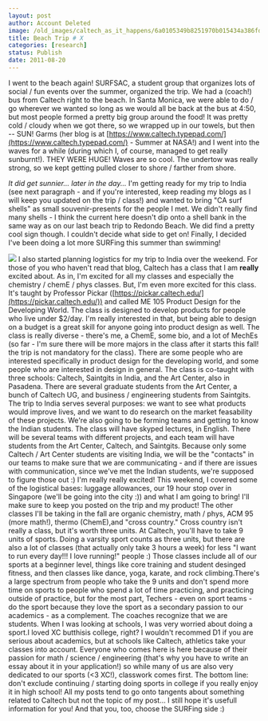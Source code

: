```yaml
---
layout: post
author: Account Deleted
image: /old_images/caltech_as_it_happens/6a0105349b8251970b015434a386fd970c.jpg
title: Beach Trip # X 
categories: [research]
status: Publish
date: 2011-08-20
---
```


I went to the beach again! SURFSAC, a student group that organizes lots of social / fun events over the summer, organized the trip. We had a (coach!) bus from Caltech right to the beach. In Santa Monica, we were able to do / go wherever we wanted so long as we would all be back at the bus at 4:50, but most people formed a pretty big group around the food! It was pretty cold / cloudy when we got there, so we wrapped up in our towels, but then -- SUN! Garms (her blog is at [https://www.caltech.typepad.com/](https://www.caltech.typepad.com/) - Summer at NASA!) and I went into the waves for a while (during which I, of course, managed to get really sunburnt!). THEY WERE HUGE! Waves are so cool. The undertow was really strong, so we kept getting pulled closer to shore / farther from shore.

*It did get sunnier... later in the day...*
I'm getting ready for my trip to India (see next paragraph - and if you're interested, keep reading my blogs as I will keep you updated on the trip / class!) and wanted to bring "CA surf shells" as small souvenir-presents for the people I met. We didn't really find many shells - I think the current here doesn't dip onto a shell bank in the same way as on our last beach trip to Redondo Beach. We did find a pretty cool sign though. I couldn't decide what side to get on! Finally, I decided I've been doing a lot more SURFing this summer than swimming!


![](/old_images/caltech_as_it_happens/6a0105349b8251970b015434a387b4970c.jpg)
I also started planning logistics for my trip to India over the weekend. For those of you who haven't read that blog, Caltech has a class that I am **really** excited about. As in, I'm excited for all my classes and especially the chemistry / chemE / phys classes. But, I'm even more excited for this class. It's taught by Professor Pickar ([https://pickar.caltech.edu/](https://pickar.caltech.edu/)) and called ME 105 Product Design for the Developing World. The class is designed to develop products for people who live under $2/day. I'm really interested in that, but being able to design on a budget is a great skill for anyone going into product design as well. The class is really diverse - there's me, a ChemE, some bio, and a lot of MechEs (so far - I'm sure there will be more majors in the class after it starts this fall! the trip is not mandatory for the class). There are some people who are interested specifically in product design for the developing world, and some people who are interested in design in general. The class is co-taught with three schools: Caltech, Saintgits in India, and the Art Center, also in Pasadena. There are several graduate students from the Art Center, a bunch of Caltech UG, and business / engineering students from Saintgits. The trip to India serves several purposes: we want to see what products would improve lives, and we want to do research on the market feasability of these projects. We're also going to be forming teams and getting to know the Indian students. The class will have skyped lectures, in English. There will be several teams with different projects, and each team will have students from the Art Center, Caltech, and Saintgits. Because only some Caltech / Art Center students are visiting India, we will be the "contacts" in our teams to make sure that we are communicating - and if there are issues with communication, since we've met the Indian students, we're supposed to figure those out :) I'm really really excited! This weekend, I covered some of the logistical bases: luggage allowances, our 19 hour stop over in Singapore (we'll be going into the city :)) and what I am going to bring! I'll make sure to keep you posted on the trip and my product!
The other classes I'll be taking in the fall are organic chemistry, math / phys, ACM 95 (more math!), thermo (ChemE),and "cross country." Cross country isn't really a class, but it's worth three units. At Caltech, you'll have to take 9 units of sports. Doing a varsity sport counts as three units, but there are also a lot of classes (that actually only take 3 hours a week) for less "I want to run every day!!! I love running!" people :) Those classes include all of our sports at a beginner level, things like core training and student desinged fitness, and then classes like dance, yoga, karate, and rock climbing.There's a large spectrum from people who take the 9 units and don't spend more time on sports to people who spend a lot of time practicing, and practicing outside of practice, but for the most part, Techers - even on sport teams - do the sport because they love the sport as a secondary passion to our academics - as a complement. The coaches recognize that we are students. When I was looking at schools, I was very worried about doing a sport.I loved XC butthisis college, right? I wouldn't recommed D1 if you are serious about academics, but at schools like Caltech, athletics take your classes into account. Everyone who comes here is here because of their passion for math / science / engineering (that's why you have to write an essay about it in your application!) so while many of us are also very dedicated to our sports (&lt;3 XC!), classwork comes first. The bottom line: don't exclude continuing / starting doing sports in college if you really enjoy it in high school!
All my posts tend to go onto tangents about something related to Caltech but not the topic of my post... I still hope it's usefull information for you! And that you, too, choose the SURFing side :)
